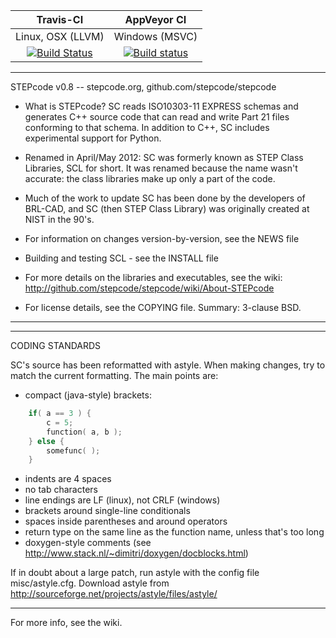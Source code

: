    Travis-CI   |   AppVeyor CI
:-------------:|:---------------:
Linux, OSX (LLVM) | Windows (MSVC)
[![Build Status](https://travis-ci.org/stepcode/stepcode.svg?branch=master)](https://travis-ci.org/stepcode/stepcode) | [![Build status](https://ci.appveyor.com/api/projects/status/3fbr9t9gfa812oqu?svg=true)](https://ci.appveyor.com/project/mpictor/stepcode)

***********************************************************************
STEPcode v0.8 -- stepcode.org, github.com/stepcode/stepcode

* What is STEPcode? SC reads ISO10303-11 EXPRESS schemas and generates
  C++ source code that can read and write Part 21 files conforming
  to that schema. In addition to C++, SC includes experimental
  support for Python.

* Renamed in April/May 2012: SC was formerly known as STEP Class
  Libraries, SCL for short. It was renamed because the name wasn't
  accurate: the class libraries make up only a part of the code.

* Much of the work to update SC has been done by the developers of
  BRL-CAD, and SC (then STEP Class Library) was originally created at
  NIST in the 90's.

* For information on changes version-by-version, see the NEWS file

* Building and testing SCL - see the INSTALL file

* For more details on the libraries and executables, see the wiki:
  http://github.com/stepcode/stepcode/wiki/About-STEPcode

* For license details, see the COPYING file. Summary: 3-clause BSD.

***********************************************************************

***********************************************************************
CODING STANDARDS

SC's source has been reformatted with astyle. When making changes, try
to match the current formatting. The main points are:

  - compact (java-style) brackets:
```C
    if( a == 3 ) {
        c = 5;
        function( a, b );
    } else {
        somefunc( );
    }
```
  - indents are 4 spaces
  - no tab characters
  - line endings are LF (linux), not CRLF (windows)
  - brackets around single-line conditionals
  - spaces inside parentheses and around operators
  - return type on the same line as the function name, unless that's
    too long
  - doxygen-style comments
    (see http://www.stack.nl/~dimitri/doxygen/docblocks.html)

If in doubt about a large patch, run astyle with the config file
misc/astyle.cfg.
Download astyle from http://sourceforge.net/projects/astyle/files/astyle/

***********************************************************************

For more info, see the wiki.
